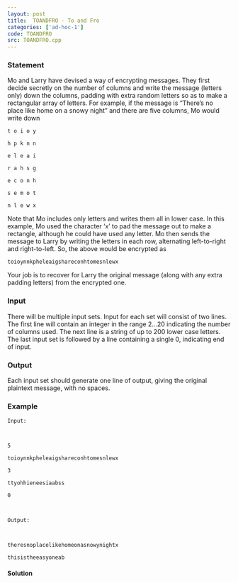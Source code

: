 ```yaml
---
layout: post
title:  TOANDFRO - To and Fro
categories: ['ad-hoc-1']
code: TOANDFRO
src: TOANDFRO.cpp
---
```


### **Statement**

Mo and Larry have devised a way of encrypting messages. They first decide
secretly on the number of columns and write the message (letters only) down
the columns, padding with extra random letters so as to make a rectangular
array of letters. For example, if the message is “There’s no place like home
on a snowy night” and there are five columns, Mo would write down

    
    
    t o i o y
    h p k n n
    e l e a i
    r a h s g
    e c o n h
    s e m o t
    n l e w x
    

Note that Mo includes only letters and writes them all in lower case. In this
example, Mo used the character ‘x’ to pad the message out to make a rectangle,
although he could have used any letter. Mo then sends the message to Larry by
writing the letters in each row, alternating left-to-right and right-to-left.
So, the above would be encrypted as

    
    
    toioynnkpheleaigshareconhtomesnlewx

Your job is to recover for Larry the original message (along with any extra
padding letters) from the encrypted one.

### Input

There will be multiple input sets. Input for each set will consist of two
lines. The first line will contain an integer in the range 2...20 indicating
the number of columns used. The next line is a string of up to 200 lower case
letters. The last input set is followed by a line containing a single 0,
indicating end of input.

### Output

Each input set should generate one line of output, giving the original
plaintext message, with no spaces.

### Example

    
    
    Input:
    
    5
    toioynnkpheleaigshareconhtomesnlewx
    3
    ttyohhieneesiaabss
    0
    
    Output:
    
    theresnoplacelikehomeonasnowynightx
    thisistheeasyoneab
    



#### **Solution**



